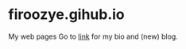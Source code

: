 # firoozye.gihub.io
My web pages
Go to [link](https://firoozye.github.io) for my bio and (new) blog. 
